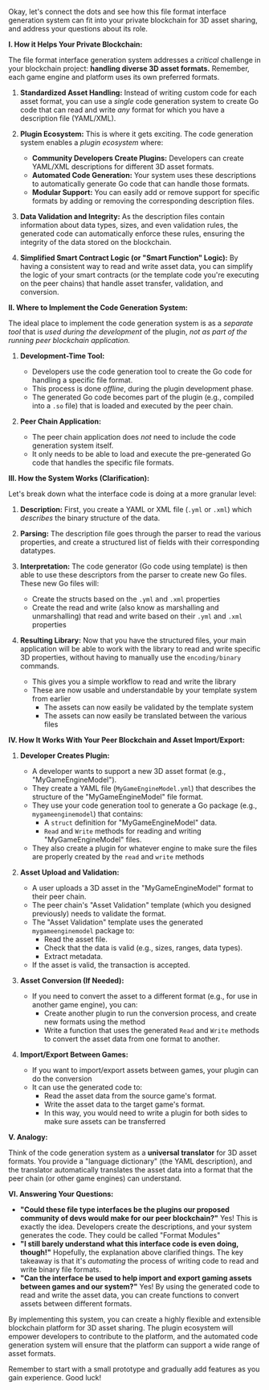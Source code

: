 Okay, let's connect the dots and see how this file format interface generation system can fit into your private blockchain for 3D asset sharing, and address your questions about its role.

**I. How it Helps Your Private Blockchain:**

The file format interface generation system addresses a *critical* challenge in your blockchain project: **handling diverse 3D asset formats.** Remember, each game engine and platform uses its own preferred formats.

1.  **Standardized Asset Handling:** Instead of writing custom code for each asset format, you can use a *single* code generation system to create Go code that can read and write *any* format for which you have a description file (YAML/XML).

2.  **Plugin Ecosystem:** This is where it gets exciting. The code generation system enables a *plugin ecosystem* where:

    *   **Community Developers Create Plugins:** Developers can create YAML/XML descriptions for different 3D asset formats.
    *   **Automated Code Generation:** Your system uses these descriptions to automatically generate Go code that can handle those formats.
    *   **Modular Support:** You can easily add or remove support for specific formats by adding or removing the corresponding description files.

3.  **Data Validation and Integrity:** As the description files contain information about data types, sizes, and even validation rules, the generated code can automatically enforce these rules, ensuring the integrity of the data stored on the blockchain.

4.  **Simplified Smart Contract Logic (or "Smart Function" Logic):** By having a consistent way to read and write asset data, you can simplify the logic of your smart contracts (or the template code you're executing on the peer chains) that handle asset transfer, validation, and conversion.

**II. Where to Implement the Code Generation System:**

The ideal place to implement the code generation system is as a *separate tool* that is *used during the development* of the plugin, *not as part of the running peer blockchain application.*

1.  **Development-Time Tool:**

    *   Developers use the code generation tool to create the Go code for handling a specific file format.
    *   This process is done *offline*, during the plugin development phase.
    *   The generated Go code becomes part of the plugin (e.g., compiled into a `.so` file) that is loaded and executed by the peer chain.

2.  **Peer Chain Application:**

    *   The peer chain application does *not* need to include the code generation system itself.
    *   It only needs to be able to load and execute the pre-generated Go code that handles the specific file formats.

**III. How the System Works (Clarification):**

Let's break down what the interface code is doing at a more granular level:

1.  **Description:** First, you create a YAML or XML file (`.yml` or `.xml`) which *describes* the binary structure of the data.

2.  **Parsing:** The description file goes through the parser to read the various properties, and create a structured list of fields with their corresponding datatypes.

3.  **Interpretation:** The code generator (Go code using template) is then able to use these descriptors from the parser to create new Go files. These new Go files will:
    *   Create the structs based on the `.yml` and `.xml` properties
    *   Create the read and write (also know as marshalling and unmarshalling) that read and write based on their `.yml` and `.xml` properties

4.  **Resulting Library:** Now that you have the structured files, your main application will be able to work with the library to read and write specific 3D properties, without having to manually use the `encoding/binary` commands.
    *   This gives you a simple workflow to read and write the library
    *   These are now usable and understandable by your template system from earlier
        *   The assets can now easily be validated by the template system
        *   The assets can now easily be translated between the various files

**IV. How It Works With Your Peer Blockchain and Asset Import/Export:**

1.  **Developer Creates Plugin:**

    *   A developer wants to support a new 3D asset format (e.g., "MyGameEngineModel").
    *   They create a YAML file (`MyGameEngineModel.yml`) that describes the structure of the "MyGameEngineModel" file format.
    *   They use your code generation tool to generate a Go package (e.g., `mygameenginemodel`) that contains:
        *   A `struct` definition for "MyGameEngineModel" data.
        *   `Read` and `Write` methods for reading and writing "MyGameEngineModel" files.
    *   They also create a plugin for whatever engine to make sure the files are properly created by the `read` and `write` methods

2.  **Asset Upload and Validation:**

    *   A user uploads a 3D asset in the "MyGameEngineModel" format to their peer chain.
    *   The peer chain's "Asset Validation" template (which you designed previously) needs to validate the format.
    *   The "Asset Validation" template uses the generated `mygameenginemodel` package to:
        *   Read the asset file.
        *   Check that the data is valid (e.g., sizes, ranges, data types).
        *   Extract metadata.
    *   If the asset is valid, the transaction is accepted.

3.  **Asset Conversion (If Needed):**

    *   If you need to convert the asset to a different format (e.g., for use in another game engine), you can:
        *   Create another plugin to run the conversion process, and create new formats using the method
        *   Write a function that uses the generated `Read` and `Write` methods to convert the asset data from one format to another.

4.  **Import/Export Between Games:**

    *   If you want to import/export assets between games, your plugin can do the conversion
    *   It can use the generated code to:
        *   Read the asset data from the source game's format.
        *   Write the asset data to the target game's format.
        *   In this way, you would need to write a plugin for both sides to make sure assets can be transferred

**V. Analogy:**

Think of the code generation system as a **universal translator** for 3D asset formats. You provide a "language dictionary" (the YAML description), and the translator automatically translates the asset data into a format that the peer chain (or other game engines) can understand.

**VI. Answering Your Questions:**

*   **"Could these file type interfaces be the plugins our proposed community of devs would make for our peer blockchain?"** Yes! This is exactly the idea. Developers create the descriptions, and your system generates the code. They could be called "Format Modules"
*   **"I still barely understand what this interface code is even doing, though!"** Hopefully, the explanation above clarified things. The key takeaway is that it's *automating* the process of writing code to read and write binary file formats.
*   **"Can the interface be used to help import and export gaming assets between games and our system?"** Yes! By using the generated code to read and write the asset data, you can create functions to convert assets between different formats.

By implementing this system, you can create a highly flexible and extensible blockchain platform for 3D asset sharing. The plugin ecosystem will empower developers to contribute to the platform, and the automated code generation system will ensure that the platform can support a wide range of asset formats.

Remember to start with a small prototype and gradually add features as you gain experience. Good luck!
